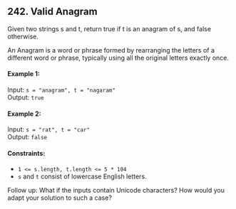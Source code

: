 ## 242. Valid Anagram

Given two strings s and t, return true if t is an anagram of s, and false otherwise.

An Anagram is a word or phrase formed by rearranging the letters of a different word or phrase, typically using all the
original letters exactly once.

#### Example 1:

Input: `s = "anagram", t = "nagaram"`<br>
Output: `true`

#### Example 2:

Input: `s = "rat", t = "car"`<br>
Output: `false`

#### Constraints:

- `1 <= s.length, t.length <= 5 * 104`
- `s` and `t` consist of lowercase English letters.

Follow up: What if the inputs contain Unicode characters? How would you adapt your solution to such a case?
